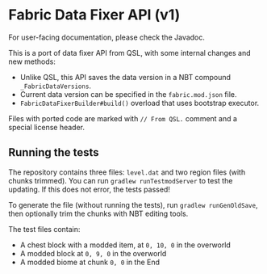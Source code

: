 # Fabric Data Fixer API (v1)
For user-facing documentation, please check the Javadoc.

This is a port of data fixer API from QSL, with some internal changes and new methods:

- Unlike QSL, this API saves the data version in a NBT compound `_FabricDataVersions`.
- Current data version can be specified in the `fabric.mod.json` file.
- `FabricDataFixerBuilder#build()` overload that uses bootstrap executor.

Files with ported code are marked with `// From QSL.` comment and a special license header.

## Running the tests
The repository contains three files: `level.dat` and two region files (with chunks trimmed). You can run `gradlew runTestmodServer` to test the updating. If this does not error, the tests passed!

To generate the file (without running the tests), run `gradlew runGenOldSave`, then optionally trim the chunks with NBT editing tools.

The test files contain:

- A chest block with a modded item, at `0, 10, 0` in the overworld
- A modded block at `0, 9, 0` in the overworld
- A modded biome at chunk `0, 0` in the End
